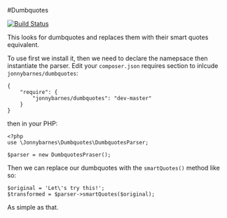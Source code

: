 #Dumbquotes

[![Build Status](https://travis-ci.org/jonnybarnes/dumbquotes.png)](https://travis-ci.org/jonnybarnes/dumbquotes)

This looks for dumbquotes and replaces them with their smart quotes equivalent.

To use first we install it, then we need to declare the namepsace then instantiate the parser.
Edit your `composer.json` requires section to inlcude `jonnybarnes/dumbquotes`:

    {
        "require": {
            "jonnybarnes/dumbquotes": "dev-master"
        }
    }

then in your PHP:

    <?php
    use \Jonnybarnes\Dumbquotes\DumbquotesParser;

    $parser = new DumbquotesPraser();

Then we can replace our dumbquotes with the `smartQuotes()` method like so:

    $original = 'Let\'s try this!';
    $transformed = $parser->smartQuotes($original);

As simple as that.
